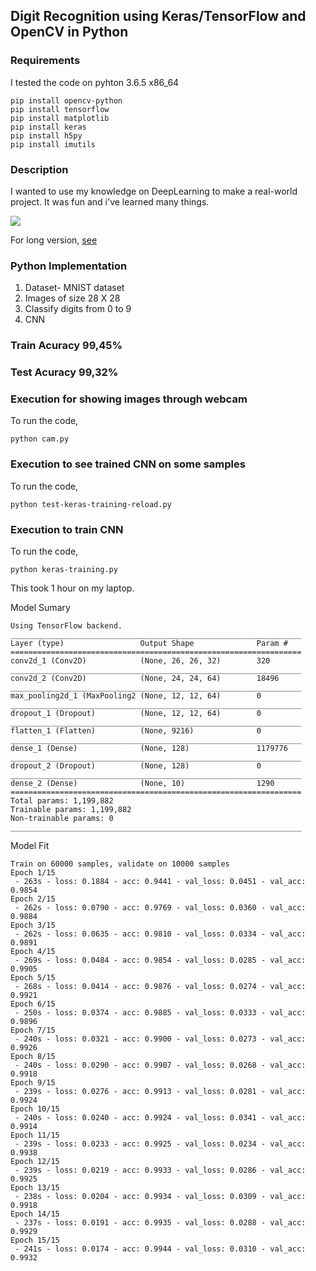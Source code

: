 ## Digit Recognition using Keras/TensorFlow and OpenCV in Python


### Requirements

I tested the code on pyhton 3.6.5 x86_64

```
pip install opencv-python
pip install tensorflow 
pip install matplotlib
pip install keras
pip install h5py
pip install imutils
```

### Description

I wanted to use my knowledge on DeepLearning to make a real-world project. It was fun and i've learned many things.

<img src="https://github.com/DessaiImrane/digit-recognition/blob/master/Digit-Recognition-Thumb.gif">

For long version, [see]()


### Python  Implementation

1) Dataset- MNIST dataset
2) Images of size 28 X 28
3) Classify digits from 0 to 9
4) CNN

### Train Acuracy 99,45%
### Test Acuracy 99,32%

### Execution for showing images through webcam
To run the code, 
```
python cam.py
```

### Execution to see trained CNN on some samples

To run the code,

```
python test-keras-training-reload.py
```



### Execution to train CNN

To run the code,

```
python keras-training.py
```

This took 1 hour on my laptop.

Model Sumary
```
Using TensorFlow backend.
_________________________________________________________________
Layer (type)                 Output Shape              Param #
=================================================================
conv2d_1 (Conv2D)            (None, 26, 26, 32)        320
_________________________________________________________________
conv2d_2 (Conv2D)            (None, 24, 24, 64)        18496
_________________________________________________________________
max_pooling2d_1 (MaxPooling2 (None, 12, 12, 64)        0
_________________________________________________________________
dropout_1 (Dropout)          (None, 12, 12, 64)        0
_________________________________________________________________
flatten_1 (Flatten)          (None, 9216)              0
_________________________________________________________________
dense_1 (Dense)              (None, 128)               1179776
_________________________________________________________________
dropout_2 (Dropout)          (None, 128)               0
_________________________________________________________________
dense_2 (Dense)              (None, 10)                1290
=================================================================
Total params: 1,199,882
Trainable params: 1,199,882
Non-trainable params: 0
_________________________________________________________________
```

Model Fit
```
Train on 60000 samples, validate on 10000 samples
Epoch 1/15
 - 263s - loss: 0.1884 - acc: 0.9441 - val_loss: 0.0451 - val_acc: 0.9854
Epoch 2/15
 - 262s - loss: 0.0790 - acc: 0.9769 - val_loss: 0.0360 - val_acc: 0.9884
Epoch 3/15
 - 262s - loss: 0.0635 - acc: 0.9810 - val_loss: 0.0334 - val_acc: 0.9891
Epoch 4/15
 - 269s - loss: 0.0484 - acc: 0.9854 - val_loss: 0.0285 - val_acc: 0.9905
Epoch 5/15
 - 268s - loss: 0.0414 - acc: 0.9876 - val_loss: 0.0274 - val_acc: 0.9921
Epoch 6/15
 - 250s - loss: 0.0374 - acc: 0.9885 - val_loss: 0.0333 - val_acc: 0.9896
Epoch 7/15
 - 240s - loss: 0.0321 - acc: 0.9900 - val_loss: 0.0273 - val_acc: 0.9926
Epoch 8/15
 - 240s - loss: 0.0290 - acc: 0.9907 - val_loss: 0.0268 - val_acc: 0.9918
Epoch 9/15
 - 239s - loss: 0.0276 - acc: 0.9913 - val_loss: 0.0281 - val_acc: 0.9924
Epoch 10/15
 - 240s - loss: 0.0240 - acc: 0.9924 - val_loss: 0.0341 - val_acc: 0.9914
Epoch 11/15
 - 239s - loss: 0.0233 - acc: 0.9925 - val_loss: 0.0234 - val_acc: 0.9938
Epoch 12/15
 - 239s - loss: 0.0219 - acc: 0.9933 - val_loss: 0.0286 - val_acc: 0.9925
Epoch 13/15
 - 238s - loss: 0.0204 - acc: 0.9934 - val_loss: 0.0309 - val_acc: 0.9918
Epoch 14/15
 - 237s - loss: 0.0191 - acc: 0.9935 - val_loss: 0.0288 - val_acc: 0.9929
Epoch 15/15
 - 241s - loss: 0.0174 - acc: 0.9944 - val_loss: 0.0310 - val_acc: 0.9932
```

